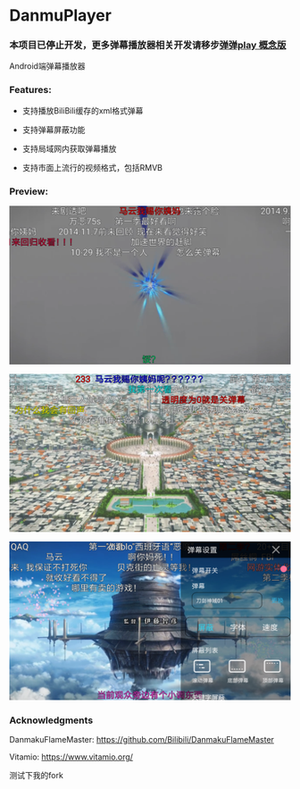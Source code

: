 DanmuPlayer
==================

### 本项目已停止开发，更多弹幕播放器相关开发请移步[弹弹play 概念版](https://github.com/xyoye/DanDanPlayForAndroid)

Android端弹幕播放器

### Features:

- 支持播放BiliBili缓存的xml格式弹幕

- 支持弹幕屏蔽功能

- 支持局域网内获取弹幕播放

- 支持市面上流行的视频格式，包括RMVB

### Preview:

![iamge1](https://github.com/xyoye/ImageRepository/blob/master/DanmuPlayer/image1.png)

![iamge1](https://github.com/xyoye/ImageRepository/blob/master/DanmuPlayer/image2.png)

![iamge1](https://github.com/xyoye/ImageRepository/blob/master/DanmuPlayer/image3.png)

### Acknowledgments

DanmakuFlameMaster: https://github.com/Bilibili/DanmakuFlameMaster

Vitamio: https://www.vitamio.org/

测试下我的fork